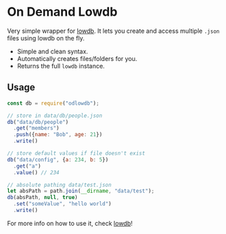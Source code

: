 # On Demand Lowdb
Very simple wrapper for [lowdb](https://www.npmjs.com/package/lowdb). It lets you create and access multiple `.json` files using lowdb on the fly.

- Simple and clean syntax.
- Automatically creates files/folders for you.
- Returns the full `lowdb` instance.

## Usage
```js
const db = require("odlowdb");

// store in data/db/people.json
db("data/db/people")
  .get("members")
  .push({name: "Bob", age: 21})
  .write()

// store default values if file doesn't exist
db("data/config", {a: 234, b: 5})
  .get("a")
  .value() // 234

// absolute pathing data/test.json
let absPath = path.join(__dirname, "data/test");
db(absPath, null, true)
  .set("someValue", "hello world")
  .write()
```

For more info on how to use it, check [lowdb](https://www.npmjs.com/package/lowdb)!